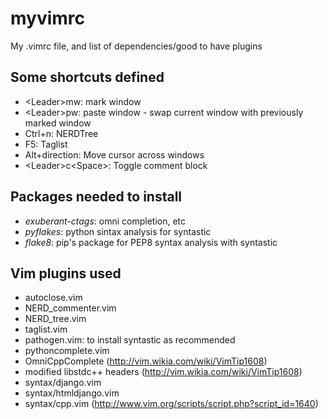 myvimrc
=======

My .vimrc file, and list of dependencies/good to have plugins

Some shortcuts defined
----------------------
- &lt;Leader&gt;mw: mark window
- &lt;Leader&gt;pw: paste window - swap current window with previously marked window
- Ctrl+n: NERDTree
- F5: Taglist
- Alt+direction: Move cursor across windows
- &lt;Leader&gt;c\<Space\>: Toggle comment block


Packages needed to install
--------------------------

- *exuberant-ctags*: omni completion, etc
- *pyflakes*: python sintax analysis for syntastic
- *flake8*: pip's package for PEP8 syntax analysis with syntastic

Vim plugins used
----------------
- autoclose.vim
- NERD\_commenter.vim
- NERD\_tree.vim
- taglist.vim
- pathogen.vim: to install syntastic as recommended
- pythoncomplete.vim
- OmniCppComplete (http://vim.wikia.com/wiki/VimTip1608)
- modified libstdc++ headers (http://vim.wikia.com/wiki/VimTip1608)
- syntax/django.vim
- syntax/htmldjango.vim
- syntax/cpp.vim (http://www.vim.org/scripts/script.php?script_id=1640)




